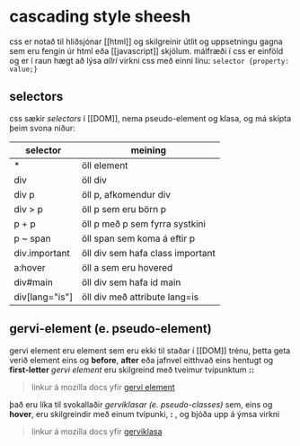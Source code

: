 # cascading style sheesh
css er notað til hliðsjónar [[html]] og skilgreinir útlit og uppsetningu gagna sem eru fengin úr html eða [[javascript]] skjölum. málfræði í css er einföld og er í raun hægt að lýsa *allri* virkni css með einni línu: `selector {property: value;}`

## selectors
css sækir *selectors* í [[DOM]], nema pseudo-element og klasa, og má skipta þeim svona niður: 

| selector       | meining                          |
| -------------- | -------------------------------- |
| *              | öll element                      |
| div            | öll div                          |
| div p          | öll p, afkomendur div            |
| div > p        | öll p sem eru börn p             |
| p + p          | öll p með p sem fyrra systkini   |
| p ~ span       | öll span sem koma á eftir p      |
| div.important  | öll div sem hafa class important |
| a:hover        | öll a sem eru hovered            |
| div#main       | öll div sem hafa id main         |
| div[lang="is"] | öll div með attribute lang=is    |


## gervi-element (e. pseudo-element)
gervi element eru element sem eru ekki til staðar í [[DOM]] trénu, þetta geta verið element eins og **before**, **after** eða jafnvel eitthvað eins hentugt og **first-letter**
*gervi element* eru skilgreind með tveimur tvípunktum **::**
>linkur á mozilla docs yfir [gervi element ](https://developer.mozilla.org/en-US/docs/Web/CSS/Pseudo-elements)

það eru líka til svokallaðir *gerviklasar (e. pseudo-classes)* sem, eins og **hover**, eru skilgreindir með einum tvípunki, **:** , og bjóða upp á ýmsa virkni
> linkur á mozilla docs yfir [gerviklasa](https://developer.mozilla.org/en-US/docs/Web/CSS/Pseudo-classes)

